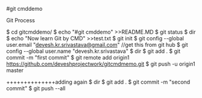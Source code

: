#git cmddemo



Git Process

$ cd gitcmddemo/
$ echo "#git cmddemo" >>README.MD
$ git status
$ dir
$ echo "Now learn Git by CMD" >>test.txt
$ git init
$ git config --global user.email "devesh.kr.srivastava@gmail.com" //get this from git hub
$ git config --global user.name "devesh.kr.srivastava" 
$ dir
$ git add .
$ git commit -m "first commit"
$ git remote add origin1 https://github.com/deveshprojectwork/gitcmdmemo.git
$ git push -u origin1 master

++++++++++++++adding again
$ dir
$ git add .
$ git commit -m "second commit"
$ git push --all
